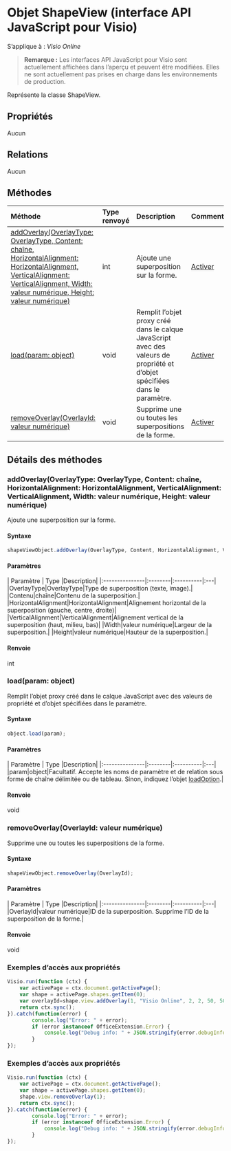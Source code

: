 # <a name="shapeview-object-javascript-api-for-visio"></a>Objet ShapeView (interface API JavaScript pour Visio)

S’applique à : _Visio Online_
>**Remarque :** Les interfaces API JavaScript pour Visio sont actuellement affichées dans l’aperçu et peuvent être modifiées. Elles ne sont actuellement pas prises en charge dans les environnements de production.

Représente la classe ShapeView.

## <a name="properties"></a>Propriétés

Aucun

## <a name="relationships"></a>Relations
Aucun

## <a name="methods"></a>Méthodes

| Méthode           | Type renvoyé    |Description| Commentaires|
|:---------------|:--------|:----------|:---|
|[addOverlay(OverlayType: OverlayType, Content: chaîne, HorizontalAlignment: HorizontalAlignment, VerticalAlignment: VerticalAlignment, Width: valeur numérique, Height: valeur numérique)](#addoverlayoverlaytype-overlaytype-content-string-horizontalalignment-horizontalalignment-verticalalignment-verticalalignment-width-number-height-number)|int|Ajoute une superposition sur la forme.|[Activer](https://github.com/OfficeDev/office-js-docs/issues/new?title=Visio-shapeView-addOverlay)|
|[load(param: object)](#loadparam-object)|void|Remplit l’objet proxy créé dans le calque JavaScript avec des valeurs de propriété et d’objet spécifiées dans le paramètre.|[Activer](https://github.com/OfficeDev/office-js-docs/issues/new?title=Visio-shapeView-load)|
|[removeOverlay(OverlayId: valeur numérique)](#removeoverlayoverlayid-number)|void|Supprime une ou toutes les superpositions de la forme.|[Activer](https://github.com/OfficeDev/office-js-docs/issues/new?title=Visio-shapeView-removeOverlay)|

## <a name="method-details"></a>Détails des méthodes


### <a name="addoverlayoverlaytype-overlaytype-content-string-horizontalalignment-horizontalalignment-verticalalignment-verticalalignment-width-number-height-number"></a>addOverlay(OverlayType: OverlayType, Content: chaîne, HorizontalAlignment: HorizontalAlignment, VerticalAlignment: VerticalAlignment, Width: valeur numérique, Height: valeur numérique)
Ajoute une superposition sur la forme.

#### <a name="syntax"></a>Syntaxe
```js
shapeViewObject.addOverlay(OverlayType, Content, HorizontalAlignment, VerticalAlignment, Width, Height);
```

#### <a name="parameters"></a>Paramètres
| Paramètre    | Type   |Description|
|:---------------|:--------|:----------|:---|
|OverlayType|OverlayType|Type de superposition (texte, image).|
|Contenu|chaîne|Contenu de la superposition.|
|HorizontalAlignment|HorizontalAlignment|Alignement horizontal de la superposition (gauche, centre, droite)|
|VerticalAlignment|VerticalAlignment|Alignement vertical de la superposition (haut, milieu, bas)|
|Width|valeur numérique|Largeur de la superposition.|
|Height|valeur numérique|Hauteur de la superposition.|

#### <a name="returns"></a>Renvoie
int

### <a name="loadparam-object"></a>load(param: object)
Remplit l’objet proxy créé dans le calque JavaScript avec des valeurs de propriété et d’objet spécifiées dans le paramètre.

#### <a name="syntax"></a>Syntaxe
```js
object.load(param);
```

#### <a name="parameters"></a>Paramètres
| Paramètre    | Type   |Description|
|:---------------|:--------|:----------|:---|
|param|object|Facultatif. Accepte les noms de paramètre et de relation sous forme de chaîne délimitée ou de tableau. Sinon, indiquez l’objet [loadOption](loadoption.md).|

#### <a name="returns"></a>Renvoie
void

### <a name="removeoverlayoverlayid-number"></a>removeOverlay(OverlayId: valeur numérique)
Supprime une ou toutes les superpositions de la forme.

#### <a name="syntax"></a>Syntaxe
```js
shapeViewObject.removeOverlay(OverlayId);
```

#### <a name="parameters"></a>Paramètres
| Paramètre    | Type   |Description|
|:---------------|:--------|:----------|:---|
|OverlayId|valeur numérique|ID de la superposition. Supprime l’ID de la superposition de la forme.|

#### <a name="returns"></a>Renvoie
void

### <a name="property-access-examples"></a>Exemples d’accès aux propriétés
```js
Visio.run(function (ctx) { 
    var activePage = ctx.document.getActivePage();
    var shape = activePage.shapes.getItem(0);
    var overlayId=shape.view.addOverlay(1, "Visio Online", 2, 2, 50, 50);
    return ctx.sync();
}).catch(function(error) {
        console.log("Error: " + error);
        if (error instanceof OfficeExtension.Error) {
            console.log("Debug info: " + JSON.stringify(error.debugInfo));
        }
});
```

### <a name="property-access-examples"></a>Exemples d’accès aux propriétés
```js
Visio.run(function (ctx) { 
    var activePage = ctx.document.getActivePage();
    var shape = activePage.shapes.getItem(0);
    shape.view.removeOverlay(1);
    return ctx.sync();
}).catch(function(error) {
        console.log("Error: " + error);
        if (error instanceof OfficeExtension.Error) {
            console.log("Debug info: " + JSON.stringify(error.debugInfo));
        }
});
```

